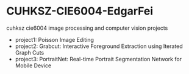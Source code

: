 # CUHKSZ-CIE6004-EdgarFei
cuhksz cie6004 image processing and computer vision projects

* project1: Poisson Image Editing
* project2: Grabcut: Interactive Foreground Extraction using Iterated Graph Cuts
* project3: PortraitNet: Real-time Portrait Segmentation Network for Mobile Device